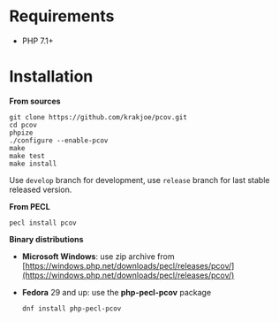 Requirements
============

  * PHP 7.1+

Installation
============

**From sources**

    git clone https://github.com/krakjoe/pcov.git
    cd pcov
    phpize
    ./configure --enable-pcov
    make
    make test
    make install

Use `develop` branch for development, use `release` branch for last stable released version.

**From PECL**

    pecl install pcov

**Binary distributions**

  * **Microsoft Windows**: use zip archive from [https://windows.php.net/downloads/pecl/releases/pcov/](https://windows.php.net/downloads/pecl/releases/pcov/)

  * **Fedora** 29 and up: use the **php-pecl-pcov** package

    `dnf install php-pecl-pcov`

